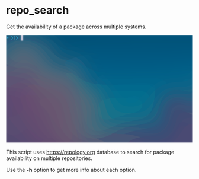 # repo_search
Get the availability of a package across multiple systems.

![repo_search](repo_search.gif)

This script uses https://repology.org database to search for package availability on multiple repositories.

Use the **-h** option to get more info about each option.
